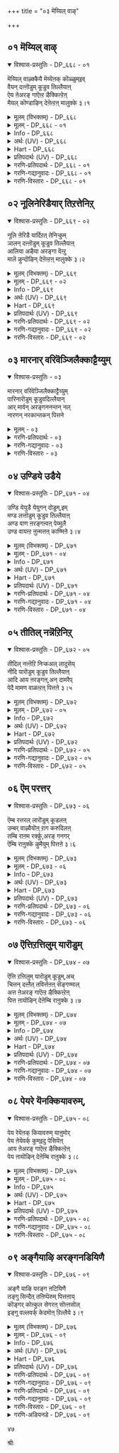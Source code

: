 +++
title = "०३ मॆय्यिल् वाऴ्"

+++


## ०१ मॆय्यिल् वाऴ्

<details open><summary>विश्वास-प्रस्तुतिः - DP_६६८ - ०१</summary>

मॆय्यिल् वाऴ्क्कैयै मॆय्यॆऩक् कॊळ्ळुम्इव्  
वैयन् दऩ्ऩॊडुम् कूडुव तिल्लैयाऩ्  
ऐय ऩेअरङ् गाऎऩ्ऱ ऴैक्किऩ्ऱेऩ्  
मैयल् कॊण्डाऴिन् देऩॆऩ्ऱऩ् मालुक्के ३।१
</details>

<details><summary>मूलम् (विभक्तम्) - DP_६६८</summary>

६६८ ## मॆय् इल् वाऴ्क्कैयै * मॆय् ऎऩक् कॊळ्ळुम् * इव्   
वैयम्दऩ्ऩॊडुम् * कूडुवदु इल्लै याऩ् **   
ऐयऩे * अरङ्गा ऎऩ्ऱु अऴैक्किऩ्ऱेऩ् *   
मैयल् कॊण्डॊऴिन्देऩ् * ऎऩ्दऩ् मालुक्के (१)
</details>

<details><summary>मूलम् - DP_६६८ - ०१</summary>

मॆय्यिल् वाऴ्क्कैयै मॆय्यॆऩक् कॊळ्ळुम्इव्  
वैयन् दऩ्ऩॊडुम् कूडुव तिल्लैयाऩ्  
ऐय ऩेअरङ् गाऎऩ्ऱ ऴैक्किऩ्ऱेऩ्  
मैयल् कॊण्डाऴिन् देऩॆऩ्ऱऩ् मालुक्के ३।१
</details>

<details><summary>Info - DP_६६८</summary>

{'uv_id': 'PMT_१_३', 'rAga': 'Shaurāṣhṭra / सौराष्ट्', 'tAla': 'Aḍa / अड', 'bhAva': 'Self'}
</details>

<details><summary>अर्थः (UV) - DP_६६८</summary>

निलैयऱ्ऱ पॊय्याऩ उलग वाऴ्क्कैयै निलैयाऩदु ऎऩ्ऱु करुदुगिऱ उलगत्तोडु इऩि नाऩ् सेर्वदिल्लै ऐयऩे! अरङ्गा! ऎऩ्ऱु अऴैक्किऩ्ऱेऩ् ऎऩ्ऩिडम् अऩ्बु कॊण्डुळ्ळ पॆरुमाऩिडत्ते अऩ्बु पूण्डु इरुक्किऱेऩ्
</details>

<details><summary>Hart - DP_६६८</summary>

All the people of this world  
think that the false life on this earth is true:  
I do not want to join them:  
I call you, “O dear father, Ranga!”  
and suffer falling in love with you, my Thirumāl:
</details>

<details><summary>प्रतिपदार्थः (UV) - DP_६६८</summary>

**मॆय् इल्** = निलैयऱ्ऱ पॊय्याऩ; **वाऴ्क्कैयै** = उलग वाऴ्क्कैयै; **मॆय् ऎऩ** = निलैयाऩदु; **कॊळ्ळुम्** = ऎऩ्ऱु करुदुगिऱ; **इव्वैयम् तऩ्ऩॊडुम्** = उलगत्तोडु; **याऩ्** = इऩि नाऩ्; **कूडुवदु इल्लै** = सेर्वदिल्लै; **ऐयऩे! अरङ्गा!** = ऐयऩे! अरङ्गा!; **ऎऩ्ऱु अऴैक्किऩ्ऱेऩ्** = ऎऩ्ऱु अऴैक्किऩ्ऱेऩ्; **ऎऩ् तऩ्** = ऎऩ्ऩिडम् अऩ्बु कॊण्डुळ्ळ; **मालुक्के** = पॆरुमाऩिडत्ते; **मैयल्** = अऩ्बु पूण्डु; **कॊण्डॊऴिन्देऩ्** = इरुक्किऱेऩ्
</details>

<details><summary>गरणि-प्रतिपदार्थः - DP_६६८ - ०१</summary>

मॆय्=सत्यवु,, इल्=अल्लद, वाऴ् क्कैयै=बाळ्वॆयन्नु, मॆय्=सत्य, ऎन्=ऎन्दु, कॊळ्ळुम्=भाविसुव\(तिळियुव\), इवैयम् तन्नॊडुम्=ई लोकदवरॊडनॆ, कूडुवदु इल्लै=कूडिकॊळ्ळुवुदु इल्ल, यान्=नानु, ऐयने=स्वामी, अरङ्गा=श्रीरङ्गनाथा, ऎन्ऱु=ऎन्दु, अऴैक्किन्ऱेन्=कूगुत्तिद्देनॆ, ऎन् तन्=नन्न, मालुक्के=स्वामिगागिये, मैयल् कॊण्डु=व्यामोहगॊण्डु, ऒऴिन्देन्=उळिदिद्देनॆ.
</details>

<details><summary>गरणि-गद्यानुवादः - DP_६६८ - ०१</summary>

सत्यवल्लद बाळ्वॆयन्नु सत्यवॆन्दु भाविसुव ई लोकदवरॊडनॆ नानु कूडिकॊळ्ळूवुदिल्ल. स्वामी श्रीरङ्गनाथा ऎन्दु कूगिकरॆयुत्तिद्देनॆ. नन्न स्वामिगागिये व्यामोहगॊण्डु उळिदिद्देनॆ.\(१\)
</details>

<details><summary>गरणि-विस्तारः - DP_६६८ - ०१</summary>

कुलशेखररु हेळुत्तारॆ- ई लोकद जनरु तम्म बाळ्वॆयन्नु कुरितु तप्पु तिळिदुकॊण्डिद्दारॆ. इहलोकद बाळ्वॆ स्थिरवल्लद्दु, सत्यवल्लद्दु. अदु अळियतक्कद्दु. इन्थ अनिश्चितवू अस्थिरवू असत्यवू आदद्दन्ने सत्यवॆन्दू स्थिरवॆन्दू तिळिदिद्दारॆ. निश्चिन्तरागि अवरु हागॆये जीवन नडसुत्तारॆ. स्वामी, निन्न कृपॆयिन्द ननगॆ इदर ऒळगुट्टिन अरिवागिदॆ. आद्दरिन्दले नानु इहलोकद जनरॊडनॆ कलॆतुकॊळ्ळुवुदिल्ल. अवरिन्द दूरवाद मेलॆ नानु ऒण्टिजीवनवन्नु नडसलारॆ. निन्नन्नु “स्वामी श्रीरङ्गनाथा”ऎन्दुकूगि करॆयुत्तेनॆ, निन्नल्लिये व्यामोहगॊण्डिद्देनॆ. अदरिन्दले नानु इन्नू उळिदुकॊण्डिद्देनॆ. स्वामी, नन्नन्नु उद्धरिसु.

ई लोकद बाळ्वॆयल्लि ऎरडु बगॆ- इल्लि बाळुववर जॊतॆयल्लि अवरन्तॆ नडॆदुकॊण्डु, जीवन नडसुवुदु ऒन्दु बगॆय बाळ्वॆ. अदन्नु लौकिक जीवन अथवा प्रापञ्चिक जीवन ऎन्नुत्तारॆ. लौकिक जीवनदल्लि इन्द्रियगळ सुखभोगगळिगे स्थान. अदरल्लि मोहगॊण्डु अनित्यवाद ई जीवनवन्नु नित्यवॆन्दु भाविसुत्ता तम्मन्ने तावु हाळुमाडिकॊळ्ळुवुदु. इन्नॊन्दु बगॆय जीवनवॆन्नुवुदु भगवन्तनन्नु आश्रयिसि बाळुवुदु. लौकिकरिन्द दूरसरिद हॊरतु भगवन्तनल्लि ममतॆ हॆच्चुवुदिल्ल. भगवन्तनॊब्बने सत्यवू शाश्वतवू ऎन्दु दृढवागि नम्बि, अवनल्लि शरणागि, अवनन्नु पडॆयुवुदक्कॆ सतत प्रयत्न माडुत्ता बाळुवुदु.इदु पारमार्थिक जीवन. कुलशेखररु ई बाळ्वॆय श्रेष्ठतॆयन्नु सारि हेळुत्तिद्दारॆ.

३९
</details>

## ०२ नूलिनेरिडैयार् तिऱत्तेनिऱ्

<details open><summary>विश्वास-प्रस्तुतिः - DP_६६९ - ०२</summary>

नूलि ऩेरिडै यार्दिऱत् तेनिऱ्कुम्  
ञालन् दऩ्ऩॊडुम् कूडुव तिल्लैयाऩ्  
आलिया अऴैया अरङ्गा वॆऩ्ऱु  
मालॆ ऴुन्दॊऴिन् देऩॆऩ्ऱऩ् मालुक्के ३।२
</details>

<details><summary>मूलम् (विभक्तम्) - DP_६६९</summary>

६६९ नूलिऩ् नेर् इडैयार् * तिऱत्ते निऱ्कुम् *   
ञालम् तऩ्ऩॊडुम् * कूडुवदु इल्लै याऩ् **   
आलिया अऴैया * अरङ्गा ऎऩ्ऱु *   
माल् ऎऴुन्दॊऴिन्देऩ् * ऎऩ्दऩ् मालुक्के (२)
</details>

<details><summary>मूलम् - DP_६६९ - ०२</summary>

नूलि ऩेरिडै यार्दिऱत् तेनिऱ्कुम्  
ञालन् दऩ्ऩॊडुम् कूडुव तिल्लैयाऩ्  
आलिया अऴैया अरङ्गा वॆऩ्ऱु  
मालॆ ऴुन्दॊऴिन् देऩॆऩ्ऱऩ् मालुक्के ३।२
</details>

<details><summary>Info - DP_६६९</summary>

{'uv_id': 'PMT_१_३', 'rAga': 'Shaurāṣhṭra / सौराष्ट्', 'tAla': 'Aḍa / अड', 'bhAva': 'Self'}
</details>

<details><summary>अर्थः (UV) - DP_६६९</summary>

नूल् पोऩ्ऱु मॆल्लिय इडैयैयुडैय पॆण्गळिडत्ते ईडुबडुम् इव्वुलगत्तोडे याऩ् सेरप्पोवदु इल्लै अऩ्बिऩाल् आडि अरङ्गा! ऎऩ्ऱु अऴैत्तु ऎऩ् तिरुमालिडमे मैयल् कॊण्डुळ्ळेऩ्
</details>

<details><summary>Hart - DP_६६९</summary>

The people of the world  
love women with beautiful waists as thin as threads:  
I do not want to join them:  
I call you, saying, “O Ranga who sleep on the banyan leaf,  
my love increases for you, the Thirumāl,  
and I suffer with love for you:”
</details>

<details><summary>प्रतिपदार्थः (UV) - DP_६६९</summary>

**नूलिऩ् नेर्** = नूल् पोऩ्ऱु मॆल्लिय; **इडै यार्** = इडैयैयुडैय; **तिऱत्ते निऱ्कुम्** = पॆण्गळिडत्ते ईडुबडुम्; **ञालम् तऩ्ऩॊडुम्** = इव्वुलगत्तोडे; **याऩ्** = याऩ्; **कूडुवदु इल्लै** = सेरप्पोवदु इल्लै; **आलिया** = अऩ्बिऩाल् आडि; **अरङ्गा! ऎऩ्ऱु** = अरङ्गा! ऎऩ्ऱु; **अऴैया** = अऴैत्तु; **ऎऩ्दऩ् मालुक्के** = ऎऩ् तिरुमालिडमे; **माल्** = मैयल्; **ऎऴुन्दॊऴिन्देऩ्** = कॊण्डुळ्ळेऩ्
</details>

<details><summary>गरणि-प्रतिपदार्थः - DP_६६९ - ०२</summary>

नूलिन्=दारक्कॆ, नेर्=समनाद, इडैयार्=नडुवुळ्ळवर, तिऱत्ते=रीतियल्लिये, निऱ् कुम्=इरुव, ञालम् तन्नॊडुम्=ई जगत्तिनॊडनॆ, कूडुवदिल्लैयान्=नानु सेरुवुदिल्ल, आलिया=आलिसिदरू, अऴैया=कूगिदरू, अरङ्गा ऎन्ऱु=श्रीरङ्गनाथा ऎन्दु, माल् ऎऴुन्दु=मोहगॊण्डु, ऒऴिन्देन्=अळिदु उळिदु इरुवॆनु, ऎन् तन्=नन्न, मालुक्के=स्वामिगागिये.
</details>

<details><summary>गरणि-गद्यानुवादः - DP_६६९ - ०२</summary>

दारक्कॆ समनाद नडुवुळ्ळवर रीतियल्लिये इरुव ई जगत्तिनॊडनॆ नानु कूडिकॊळ्ळुवुदिल्ल. आलिसिदरू कूगिदरू श्रीरङ्गनाथा ऎन्दु मोहगॊण्डु, नन्न स्वामिगागिये अळिदु उळिदु इद्देनॆ.\(२\)
</details>

<details><summary>गरणि-विस्तारः - DP_६६९ - ०२</summary>

“दारक्कॆ समनाद नडुवुळ्ळवरु”-नारियरु. नारियर नडुवु दारविद्दन्तॆ बलु सण्णऎन्दु हेळुव मातु इदु. नारियरन्नु वर्णिसुव विषयदल्लि, अवर सौन्दर्यवन्नु हेळुवुदरल्लि गमनक्के बरुवुदु नडुवू ऒन्दु. ई ऒन्दु अंशदिन्दले कुलशेखररु नारियरु देहसौन्दर्यवन्नुळ्ळवरु ऎन्दु सूचिसुत्तिद्दारॆ.

“दारक्कॆ समनाद नडुवुळ्ळवर रीतियल्ले इरुव ई जगत्तु”-हॆण्णिन सृष्टिये गण्डसन्नु बन्धनक्कॆ सिलुकिसिकॊळ्ळुवुदक्कॆ. अवर रूप,लावण्य, तळुकु बळुकुगळु गण्डसन्नु ई प्रपञ्चक्कॆ कट्टिहाकुत्तवॆ. गण्डसु हॆङ्गसिन कडॆगॆ ऒलिदनॆन्दरॆ, भगवन्तन कडॆय गमनक्कॆ अळुकु बन्दन्तॆये. ई जगत्तू अन्थाद्दे. अदु बहळ आकर्षणीय. मानवनन्नु तन्न कडॆगॆ सॆळॆयुत्तदॆ. अदक्कॆ कट्टिबिद्दवनु, भगवन्तन कृपाकटाक्षद हॊरतु जनन मरण प्रवाहदल्लि सिक्कि तॊळलाडुत्तले इरबेकागुवुदु.

कुलशेखररु भगवन्तनल्लि मॊरॆयिडुत्तारॆ-स्वामी, प्रकृतिय सॆळॆतक्कॆ नानु ऒळगागुवुदिल्ल. जगत्तिन तोरिकॆय सुखसन्तोषगळिगॆ नानु कट्टुबीळुवुदिल्ल. ई जगत्तिन जनर सङ्गवागलि सहवासवागलि ननगॆ बेड. नानु एने केळलि, नन्न किविगॆ एने बीळलि अदु श्रीरङ्गनाथनाद निन्न विषयवे. नानु नुडियुवुदॆल्लवू निन्न विषयवे. नानु करॆदरागलि, कूगिदरागलि अदु “रङ्गनाथ”ऎम्ब निन्न हॆसरे. नन्न स्वामियाद निनगागिये नन्न जीववन्नु बिगिहिडिदिट्टुकॊण्डिद्देनॆ. ननगॆ बेडवाद ई जगत्तिनल्लि गत्यन्तरविल्लदॆ उळिदुकॊण्डिद्देनॆ. स्वामी, नीनु नन्नल्लि कृपॆतोरि, नन्नन्नु उद्धरिसु.

४०
</details>

## ०३ मारनार् वरिवॆञ्जिलैक्काट्टैय्युम्

<details open><summary>विश्वास-प्रस्तुतिः - ०३</summary>

मारनार् वरिवॆञ्जिलैक्काट्टैय्युम्  
पारिनारॊडुम् कूडुवदिल्लैयान्  
आर् मार्वन् अरङ्गननन्तन् नल्  
नारणन् नरकान्तकन् पित्तने
</details>

<details><summary>मूलम् - ०३</summary>

मारनार् वरिवॆञ्जिलैक्काट्टैय्युम्  
पारिनारॊडुम् कूडुवदिल्लैयान्  
आर् मार्वन् अरङ्गननन्तन् नल्  
नारणन् नरकान्तकन् पित्तने
</details>

<details><summary>गरणि-प्रतिपदार्थः - ०३</summary>

मारनार्=कामदेवन, वरि=कोमलवाद\(आकर्षकवाद\)वॆम्=तीक्ष्णवाद, शिलैक्कू=बिल्लिगॆ, आळ् शॆय्युम्=सेवॆसल्लिसुव\(ऊळिग माडुव\), पारिनारॊडुम्=ई प्रपञ्चद जनरल्लि, यान्=नानु, कूडुवदिल्लै=कूडियाडुवुदिल्ल\(कूडिकॊळ्ळुवुदिल्ल\). आरम्=हारवन्नु, मार्वन्=ऎदॆयल्लि धरिसिदवनाद, अनन्तन्=अनन्तनाद, नल्=सकलसद्गुणगळ, नारणन्=नारायणनाद, नरक अन्तकन्=नरकवन्नु कॊनॆगाणिसुववनाद\(नरकासुरनन्नु कॊन्दवनाद\) अरङ्गन्=श्रीरङ्गनाथनल्लि, पित्तने=मोहगॊण्डवने नानु.
</details>

<details><summary>गरणि-गद्यानुवादः - ०३</summary>

कामदेवन कोमलवाद क्रूरवाद बिल्लिगॆ ऊळिग माडुव ई प्रपञ्चद जनरॊडनॆ नानु कूडुवुदिल्ल. ऎदॆयल्लि हारवन्नु धरिसिरुव, अनन्तनागिरुव, सकलसद्गुणगळ नारायणनाद, नरकान्तकनाद श्रीरङ्गनाथनल्लिये मोहगॊण्डवनु नानु.\(३\)
</details>

<details><summary>गरणि-विस्तारः - ०३</summary>

यारल्लि, एतक्कागि ऊळिग माडुवुदु श्रेयस्कर? कुलशेखररु इदन्नु मनमुट्टुवन्तॆ इल्लि हेळिद्दारॆ-

चतुर्विध पुरुषार्थगळल्लि कामक्कागि दुडियुवुदे?मोक्षक्कागि दुडियुवुदे? कामक्कागि दुडियबेकॆन्दरॆ कामदेवनिगॆ सेवॆसल्लिसबेकु. कामक्कॆ ऒडॆयने कामदेव. ऎल्ल बगॆय प्रापञ्चिक आशॆयन्नु प्रचोदिसुववने अवनु. अवन बिल्लु मधुरवाद कब्बिनजल्लॆ. बाणगळु सुन्दरवाद हूगळु. आ बाणगळु ऎष्टु सुन्दरवो अष्टे हरितवागि क्रूरवागिरुवुवु. अदक्कॆ ऒळगादरॆ, मनुष्यनु क्षणिकवाद प्रापञ्चिक सुखक्के ऒळपडुत्तानॆ. अदरिन्द, तृप्तियुण्टागद आशॆहॆच्चुत्तले होगुवुदु. अदर अन्तिमफलयातनॆ, सङ्कट मत्तु दुर्गति.

कामद बदलागि मोक्षक्कागि दुडियबेकॆन्दरॆ, कामदेवनिगिन्त बलुसुन्दरनाद भगवन्तनन्नु आश्रयिसबेकु. भगवन्तनु अनन्तवाद स्वरूपस्वभावगळन्नुळ्ळवनु. सकलसद्गुणगळिगॆ आकरनाद श्रीमन्नारायणनु. नरकासुरनन्नु संहरिसि, चेतनरन्नॆल्ला नरकदिन्द पारुमाडतक्कवनु. अवने श्रीरङ्गनाथनू. अवनिन्दले मोक्ष दॊरॆयुवुदु. अवनिगे ऊळिग माडबेकु.

कुलशेखररु देवरल्लि मॊरॆयिडुत्तारॆ-स्वामी, नानु आशॆगॆ अडियाळल्ल. प्रापञ्चिक सुख ननगॆ बेड. प्रापञ्चिकर हादियन्नु नानु तुळियुवुदिल्ल. सकलसद्गुणसम्पन्ननाद निन्नन्नु नम्बि, निनगॆ सेवॆ सल्लिसुत्तेनॆ. जनन मरणद सुळियिन्द नन्नन्नु उद्धरिसु.

४१
</details>

## ०४ उण्डिये उडैये

<details open><summary>विश्वास-प्रस्तुतिः - DP_६७१ - ०४</summary>

उण्डि येयुडै येयुगन् दोडुम्,इम्  
मण्ड लत्तॊडुम् कूडुव तिल्लैयाऩ्  
अण्ड वाण ऩरङ्गऩ्वऩ् पेय्मुलै  
उण्ड वायऩ्ऱ ऩुऩ्मत्तऩ् काण्मिऩे ३।४
</details>

<details><summary>मूलम् (विभक्तम्) - DP_६७१</summary>

६७१ उण्डिये उडैये * उगन्दु ओडुम् * इम्   
मण्डलत्तॊडुम् * कूडुवदु इल्लै याऩ् **   
अण्डवाणऩ् * अरङ्गऩ् वऩ् पेय् मुलै *   
उण्ड वायऩ्दऩ् * उऩ्मत्तऩ् काण्मिऩे (४)
</details>

<details><summary>मूलम् - DP_६७१ - ०४</summary>

उण्डि येयुडै येयुगन् दोडुम्,इम्  
मण्ड लत्तॊडुम् कूडुव तिल्लैयाऩ्  
अण्ड वाण ऩरङ्गऩ्वऩ् पेय्मुलै  
उण्ड वायऩ्ऱ ऩुऩ्मत्तऩ् काण्मिऩे ३।४
</details>

<details><summary>Info - DP_६७१</summary>

{'uv_id': 'PMT_१_३', 'rAga': 'Shaurāṣhṭra / सौराष्ट्', 'tAla': 'Aḍa / अड', 'bhAva': 'Self'}
</details>

<details><summary>अर्थः (UV) - DP_६७१</summary>

उणवैयुम् उडैयैयुमे विरुम्बि ओडुगिऩ्ऱ इन्द उलगत्तारोडु याऩ् सेर माट्टेऩ् विण्णवर्गळुक्कुत् तलैवऩुम् वऩ्मैयाऩ पेय् पोऩ्ऱवळिडम् पालै उण्ड वायऩाऩ अरङ्गऩ् मीदु पैत्तियमागियुळ्ळदै काणुङ्गळ्
</details>

<details><summary>Hart - DP_६७१</summary>

The people of this world  
crave food and clothes and search for them:  
I do not want to join them:  
See, he drank milk from the breasts of the cruel devil Putanā,  
and I am crazy for Rangan, the lord of the world:
</details>

<details><summary>प्रतिपदार्थः (UV) - DP_६७१</summary>

**उण्डिये उडैये** = उणवैयुम् उडैयैयुमे; **उगन्दु ओडुम्** = विरुम्बि ओडुगिऩ्ऱ; **इम् मण्डलत्तॊडुम्** = इन्द उलगत्तारोडु; **कूडुवदु इल्लै** = याऩ् सेर माट्टेऩ्; **अण्डवाणऩ्** = विण्णवर्गळुक्कुत् तलैवऩुम्; **वऩ् पेय्** = वऩ्मैयाऩ पेय् पोऩ्ऱवळिडम्; **मुलै** = पालै; **उण्ड वायऩ्** = उण्ड वायऩाऩ; **अरङ्गऩ्** = अरङ्गऩ् मीदु; **उऩ्मत्तऩ्** = पैत्तियमागियुळ्ळदै; **काण्मिऩे** = काणुङ्गळ्
</details>

<details><summary>गरणि-प्रतिपदार्थः - DP_६७१ - ०४</summary>

उण्डिये=आहारवन्नु, उडैये=वस्त्रवन्ने \(उडुगॆयन्ने\)उहन्दु=आशिदि, ओडुम्=ओडुत्तिरुव, इ मण्डलत्तॊडुम्=ई भूमण्डलदॊडनॆ, यान्=नानु, कूडुवदिल्लै=कूडिकॊळ्ळुवुदिल्ल, अण्डवाणन्=ब्रह्माण्डदल्लॆल्ला नॆलसिरुववनू, वल्=बलिष्ठळाद, पेय्=राक्षसिय, मुलै=मॊलॆयन्नु, उण्डवायन्=उण्ड बायुळ्ळवनू आद, अरङ्गन् तन्=श्रीरङ्गनाथन, उन्मत्तन्=हुच्चुहिडिदवनागि, काण्मिने=नोडिरि\(काणिरि\).
</details>

<details><summary>गरणि-गद्यानुवादः - DP_६७१ - ०४</summary>

उणिसन्ने उडुगॆयन्ने आशिसि ओडुव ई भूमण्डलदॊडनॆ नानु कूडिकॊळ्ळुवुदिल्ल. ब्रह्माण्डवॆल्लवन्नू व्यापिसिरुववनू बलिष्ठळाद राक्षसिय मॊलॆयन्नुण्ड बायुळ्ळवनू आद श्रीरङ्गनाथनल्लिये नानु उन्मत्तनागिद्देनॆ.\(४\)
</details>

<details><summary>गरणि-विस्तारः - DP_६७१ - ०४</summary>

भूमण्डलद जनर परदटवॆल्ल एतक्कागि? जन विधविधवाद कॆलसगळल्लि तॊडगि तॊळलुवुदादरू एतक्कॆ? अवर हॊट्टॆय हसिवन्नु नीगिसलु, हॊरगिन बिसिलु मळॆ चळिगाळिगळिन्द मैयन्नु कापाडिकॊळ्ळुवुदक्कॆ अल्लवे? हिडि कूळिगागि, गेणुबट्टॆगागि मनुष्यन श्रेष्ठ जीवनवन्नु सूरॆगॊळ्ळुवुदे? अवन आशॆ हॊट्टॆबट्टॆगळिन्द मात्रवे मुगियुवुदे? आ आशॆगॆ मितियिदॆये? दुडिदष्टू पडॆदष्टू तृप्तियागुवुदे? अपरूपवाद मानव जीवनवन्नु इष्टक्के सीमितगॊळिसबहुदे?इदरिन्द याव पुरुषार्थद साधनॆयादन्तॆ?

भूमिय मेलॆ हुट्टि हॊट्टॆबट्टॆगागि दुडियुवुदेनू तप्पिद्दल्ल. आदरॆ, जन्मवन्नु सार्थकगॊळिसलु मनस्सन्नु, गमनवन्नु भगवन्तन कडॆगॆ हरिसबेकु. सर्वव्यापियाद भगवन्तनन्नु कामिसि अवनन्नु पडॆयलु सर्वप्रयत्न माडबेकादद्दु मनुष्यन कर्तव्य.

कुलशेखररु भगवन्तनल्लि मॊरॆयिडुत्तारॆ-स्वामी, उणिसु उडुगॆगळ चपलक्कॆ कट्टिबिद्दु अवक्कागि तॊळलुव प्रापञ्चिकर सहवासवन्नु नानॊल्लॆ. ब्रह्माण्डदल्लि ऎल्लॆल्लियू व्यापिसिरुव अद्भुतकारियाद, ऎल्लक्कू ऒडॆयनाद निन्नल्लिये ननगॆ ऎल्ल व्यामोहवू. आद्दरिन्द ननगॆ आश्रयकॊट्टु, नन्नन्नु कापाडु.

४२
</details>

## ०५ तीतिल् नन्नॆऱिनिऱ्

<details open><summary>विश्वास-प्रस्तुतिः - DP_६७२ - ०५</summary>

तीदिल् नऩ्ऩॆऱि निऱ्कअल् लादुसॆय्  
नीदि यारॊडुम् कूडुव तिल्लैयाऩ्  
आदि आय ऩरङ्गऩ्,अन् दामरैप्  
पेदै मामण वाळऩ्ऱऩ् पित्तऩे ३।५
</details>

<details><summary>मूलम् (विभक्तम्) - DP_६७२</summary>

६७२ तीदिल् नऩ्ऩॆऱि निऱ्क * अल्लादु सॆय् *   
नीदियारॊडुम् * कूडुवदु इल्लै याऩ् **   
आदि आयऩ् * अरङ्गऩ् अन् दामरैप् *   
पेदै मा मणवाळऩ् * तऩ् पित्तऩे (५)
</details>

<details><summary>मूलम् - DP_६७२ - ०५</summary>

तीदिल् नऩ्ऩॆऱि निऱ्कअल् लादुसॆय्  
नीदि यारॊडुम् कूडुव तिल्लैयाऩ्  
आदि आय ऩरङ्गऩ्,अन् दामरैप्  
पेदै मामण वाळऩ्ऱऩ् पित्तऩे ३।५
</details>

<details><summary>Info - DP_६७२</summary>

{'uv_id': 'PMT_१_३', 'rAga': 'Shaurāṣhṭra / सौराष्ट्', 'tAla': 'Aḍa / अड', 'bhAva': 'Self'}
</details>

<details><summary>अर्थः (UV) - DP_६७२</summary>

तीदऱ्ऱ नल्वऴि इरुक्कुम्बोदु मऱ्ऱदै सॆय्य विरुम्बुबवर्गळुडऩ् याऩ् सेर्वदिल्लै तॊऩ्ऱु तॊट्टु आयर्बिराऩ् अऴगिय तामरै मलरिल् अवतरित्त पिराट्टियिऩ् मणाळऩ् अरङ्गऩिडत्तिल् पित्तुप् पिडित्तु इरुक्किऱेऩ्
</details>

<details><summary>Hart - DP_६७२</summary>

I do not join with those who do evil things  
when there are good things to do:  
I am crazy for the ancient one, the cowherd, Rangan,  
the beloved husband of innocent Lakshmi  
seated on a beautiful lotus:
</details>

<details><summary>प्रतिपदार्थः (UV) - DP_६७२</summary>

**तीदिल् नऩ्ऩॆऱि** = तीदऱ्ऱ नल्वऴि; **निऱ्क** = इरुक्कुम्बोदु; **अल्लादु सॆय्** = मऱ्ऱदै सॆय्य; **नीदियारॊडुम्** = विरुम्बुबवर्गळुडऩ्; **कूडुवदु इल्लै याऩ्** = याऩ् सेर्वदिल्लै; **आदि** = तॊऩ्ऱु तॊट्टु; **आयऩ्** = आयर्बिराऩ्; **अन् दामरै** = अऴगिय तामरै मलरिल्; **पेदै मा** = अवतरित्त पिराट्टियिऩ्; **मणवाळऩ्** = मणाळऩ्; **अरङ्गऩ् तऩ्** = अरङ्गऩिडत्तिल्; **पित्तऩे** = पित्तुप् पिडित्तु इरुक्किऱेऩ्
</details>

<details><summary>गरणि-प्रतिपदार्थः - DP_६७२ - ०५</summary>

तीदु=दोषगळु, इल्=इल्लद, नल्=उत्तमवाद, नॆऱि=धर्ममर्गवु, निऱ् क=इरलागि, अल्लादु=अदक्कॆ व्यतिरिक्तवादद्दन्नु, शॆय्=माडुव, नीतियारॊडुम्=नीतिवन्तरॊडनॆ, यान्=नानु, कूडुवदिल्लै=कूडिकॊळ्ळुवुदिल्ल, आदि=ऎल्लक्कू आदियादवनाद, आयन्=गोवळनागि अवतरिसिद, अरङ्गन्=श्रीरङ्गनाथनाद, अम्=सुन्दरवाद, तामरै=तावरॆयल्लिय, पेदै=हॆण्णाद, मा=लक्ष्मीदेविय, मणवाळन् तन्=गण्डनल्लि, पित्तने=मोहगॊण्डवने.
</details>

<details><summary>गरणि-गद्यानुवादः - DP_६७२ - ०५</summary>

दोषगळिल्लद उत्तमवाद धर्ममार्गविरलागि, अदक्कॆ विरुद्धवागि नडॆदुकॊळ्ळुव नीतिवन्तरॊडनॆ नानु कूडिकॊळ्ळुवुदिल्ल. ऎल्लक्कू आदियाद, गोवळनाद, श्रीरङ्गनाथनाद, सुन्दरवाद तावरॆयल्लिय हॆण्णाद महालक्ष्मिय गण्डनल्लि नानु मोहगॊण्डवने.\(५\)
</details>

<details><summary>गरणि-विस्तारः - DP_६७२ - ०५</summary>

भूमिय मेलॆ हुट्टीदवरु नडॆदुकॊळ्ळबेकाद मार्गविदॆ. आचारविदॆ. संस्कृतियिदॆ. अदु दोषविल्लद्दु. शुद्धवादद्दु. जीवनवन्नु पवित्रगॊळिसतक्कद्दु. आ सन्मार्गवन्नु अनुसरिसि नडॆदु मनुष्यनु उन्नतियन्नु पडॆयबेकु.

आदरॆ, ई लोकद जन प्रापञ्चिकरु. अवरिगॆ ई सन्मार्ग बेड. अदन्नु अवरु बदिगॊत्ति, अदक्कॆ विरुद्धवाद्दन्ने नीतियॆन्दु भाविसि, नम्बि हागॆये नडॆदुकॊळ्ळुत्तारॆ.

कुलशेखररु भगवन्तनल्लि मॊरॆयिडुत्तारॆ;स्वामी, तप्पुहादि हिडिदिरुव लोकद जनद सहवास ननगॆ बेड. ऎल्लक्कू “आदि”ऎनिसिकॊण्ड, गॊल्लर कुलदल्लि\(श्रीकृष्णनागि\)हुट्टि ऎल्लरिगू सुलभसाध्यनॆनिसिकॊण्ड, सॊबगिन तावरॆयल्लि हुट्टिद श्रीदेविगॆ वल्लभनाद, ईग श्रीरङ्गदल्लि नॆलॆसिरुव श्रीरङ्गनाथनाद निन्नल्लिये ननगॆ ऎल्ल व्यामोहवू. स्वामी, नन्नन्नु उद्धरिसु.
</details>

## ०६ ऎम् परत्तर्

<details open><summary>विश्वास-प्रस्तुतिः - DP_६७३ - ०६</summary>

ऎम्ब रत्तरल् लारॊडुम् कूडलऩ्  
उम्बर् वाऴ्वैयॊऩ् ऱाग करुदिलऩ्  
तम्बि राऩम रर्क्कु,अरङ् गनगर्  
ऎम्बि राऩुक्कॆ ऴुमैयुम् पित्तऩे ३।६
</details>

<details><summary>मूलम् (विभक्तम्) - DP_६७३</summary>

६७३ ऎम् परत्तर् * अल्लारॊडुम् कूडलऩ् *   
उम्बर् वाऴ्वै * ऒऩ्ऱागक् करुदिलऩ् **   
तम्बिराऩ् अमरर्क्कु * अरङ्ग नगर् *   
ऎम्बिराऩुक्कु * ऎऴुमैयुम् पित्तऩे (६)
</details>

<details><summary>मूलम् - DP_६७३ - ०६</summary>

ऎम्ब रत्तरल् लारॊडुम् कूडलऩ्  
उम्बर् वाऴ्वैयॊऩ् ऱाग करुदिलऩ्  
तम्बि राऩम रर्क्कु,अरङ् गनगर्  
ऎम्बि राऩुक्कॆ ऴुमैयुम् पित्तऩे ३।६
</details>

<details><summary>Info - DP_६७३</summary>

{'uv_id': 'PMT_१_३', 'rAga': 'Shaurāṣhṭra / सौराष्ट्', 'tAla': 'Aḍa / अड', 'bhAva': 'Self'}
</details>

<details><summary>अर्थः (UV) - DP_६७३</summary>

ऎऩ् पोऩ्ऱ अडियाराग इल्लादवरोडु नाऩ् कूडमाट्टेऩ् तेवर्गळिऩ् सॊर्क्कम् मुदलिय सॆल्वत्तै ऒरु पॊरुळागक् करुद माट्टेऩ् अमर्गळुक्कु तलैवऩाय् अरङ्ग नगर् पॆरुमाऩुक्कु एऴ्बिऱप्पिलुम् पित्तऩावेऩ्
</details>

<details><summary>Hart - DP_६७३</summary>

I will not join people  
if they are not the devotees of the highest: :  
I do not think the life of any other god in the sky is best:  
For all my seven births I want to be a crazy devotee  
of my dear god of the gods of divine Srirangam:
</details>

<details><summary>प्रतिपदार्थः (UV) - DP_६७३</summary>

**ऎम् परत्तर्** = ऎऩ् पोऩ्ऱ अडियाराग; **अल्लारॊडुम्** = इल्लादवरोडु; **कूडलऩ्** = नाऩ् कूडमाट्टेऩ्; **उम्बर्** = तेवर्गळिऩ् सॊर्क्कम् मुदलिय; **वाऴ्वै** = सॆल्वत्तै; **ऒऩ्ऱाग** = ऒरु पॊरुळागक् करुद माट्टेऩ्; **अमरर्क्कु** = अमर्गळुक्कु; **तम्बिराऩ्** = तलैवऩाय्; **अरङ्ग नगर्** = अरङ्ग नगर्; **ऎम्बिराऩुक्कु** = पॆरुमाऩुक्कु; **ऎऴुमैयुम्** = एऴ्बिऱप्पिलुम्; **पित्तऩे** = पित्तऩावेऩ्
</details>

<details><summary>गरणि-प्रतिपदार्थः - DP_६७३ - ०६</summary>

ऎम्=नन्न, परत्तर्=कडॆयवरु, अल्लारॊडुम्=अल्लदवरॊडनॆ, कूडलन्=कूडुवुदिल्ल, उम्बर्=देवतॆगळ, वाऴ् वै=बाळ्वॆयन्नु, ऒन्ऱु आह=यावॊन्दु पुरुषार्थवॆन्दू, करुदलन्=भाविसुवुदिल्ल, अमरर् क्कू=अमररिगॆ, तम् पिरान्=स्वामियागि, अरङ्गम् नगर्=श्रीरङ्गवॆम्ब पट्टणद, ऎम्=नन्न, पिरानुक्कू=स्वामिगॆ, ऎऴुमैयुम्=ऎच्चरगॊण्डागिनिन्दलू, पित्तने=मोहगॊण्डवने.
</details>

<details><summary>गरणि-गद्यानुवादः - DP_६७३ - ०६</summary>

नन्न कडॆयवरल्लदवरॊडनॆ नानु कूडिकॊळ्ळुवुदिल्ल. देवतॆगळ बाळ्वॆयन्नु यावॊन्दु पुरुषार्थवॆन्दू भाविसुवुदिल्ल. अमररिगॆ स्वामियागि श्रीरङ्गवॆम्ब नगरद नन्न स्वामियल्लि नानु ऎच्चरगॊण्डागिनिन्दलू व्यामोहगॊण्डवने.\(६\)
</details>

<details><summary>गरणि-विस्तारः - DP_६७३ - ०६</summary>

“नन्न कडॆयवरु”-ऎन्दरॆ, संसारदल्लि बेसरवन्नू कैङ्कर्यदल्लि आसक्तियन्नू पडॆदवरु-पारमार्थिकरु. अवरु लौकिक विषयगळल्लि मनस्सन्नु ओडिसुवुदिल्ल. भूमिय मेलॆ जन्मतळॆदद्दरिन्द, जनर जॊतॆयल्लि इरबेकु, बॆळॆयबेकु, बाळबेकु. अवरिगॆ प्रापञ्चिक सुखसन्तोषगळु बेड. आदरॆ, अवरिगॆ पारमार्थिक विषयगळु ऎन्दरॆ ऎल्लू इल्लद आशॆ. भगवन्तनिगॆ सम्बन्धिसिद विषयगळन्नु, कतॆगळन्नु हेळुत्ता केळुत्ता, भगवत्सम्बन्धवाद कैङ्कर्यगळन्नु उत्साहदिन्द नडसुत्ता, भगवच्चिन्तनॆ माडुत्ता, भगवन्नामस्मरणॆ माडुत्ता तम्म कालवन्नु कळॆयुववरु अवरु.

देवतॆगळ जीवन सार्थकवल्लद्दु. अवरु सदा सुखभोगगळल्लि तॊडगिरुवुदेनो दिट. आदरॆ, अदु याव पुरुषार्थ?

अमररादरो नित्यसूरिगळु. “मोक्ष”वन्नु गळिसिकॊण्डु वैकुण्ठदल्लि भगवन्तन सान्निध्यदल्लि अवनिगॆ सेवॆ सल्लिसिकॊण्डु शाश्वतवागि इरुववरु.

अदे रीतियल्लि, भूलोक वैकुण्ठवॆनिसिद श्रीरङ्गनगरदल्लि श्रीरङ्गनाथस्वामिय सेवॆयल्लिये निरतरागिरतक्कवरू नित्यसूरिगळे. इल्लिय जीवन मुगिद बळिक अवरिगॆ वैकुण्ठवे प्राप्ति.

कुलशेखररु भगवन्तनन्नु बेडिकॊळ्ळुत्तारॆ-स्वामी, ननगॆ ई जीवनदल्लि बेसरवागिदॆ.निन्न प्रीतिय नित्यसूरिगळन्तॆ शाश्वतवागि निन्न सेवॆ माडुवुदन्नु ननगॆ करुणिसु.

“ऎऴुमैयुम्”-ऎम्बुदक्कॆ “भूमिय मेलॆ कण्णुबिट्टदिनदिन्दलू\(हुट्टिदागिनिन्दलू\) “ऎन्दू, “निद्दॆयिन्द ऎच्चरगॊण्डागलॆल्ला”ऎन्दू “भगवत्सेवॆय हिरिमॆय ज्ञानोदयवादागिनिन्दलू”ऎन्दू अर्थमाडबहुदॆनिसुत्तदॆ. सामान्यवाद “ऎच्चरदल्लि”ऎम्ब मातिनिन्द अदन्नु इल्लि विवरिसलागिदॆ.

४४
</details>

## ०७ ऎत्तिऱत्तिलुम् यारॊडुम्

<details open><summary>विश्वास-प्रस्तुतिः - DP_६७४ - ०७</summary>

ऎत्ति ऱत्तिलुम् यारॊडुम् कूडुम्,अच्  
चित्तन् दऩ्ऩैत् तविर्त्तऩऩ् सॆङ्गण्माल्  
अत्त ऩेअरङ् गाऎऩ्ऱ ऴैक्किऩ्ऱेऩ्  
पित्त ऩायॊऴिन् देऩॆम्बि राऩुक्के ३।७
</details>

<details><summary>मूलम् (विभक्तम्) - DP_६७४</summary>

६७४ ऎत् तिऱत्तिलुम् * यारॊडुम् कूडुम् * अच्   
चित्तन्दऩ्ऩैत् * तविर्त्तऩऩ् सॆङ्गण् माल् **   
अत्तऩे * अरङ्गा ऎऩ्ऱु अऴैक्किऩ्ऱेऩ् *   
पित्तऩाय् ऒऴिन्देऩ् * ऎम्बिराऩुक्के (७)
</details>

<details><summary>मूलम् - DP_६७४ - ०७</summary>

ऎत्ति ऱत्तिलुम् यारॊडुम् कूडुम्,अच्  
चित्तन् दऩ्ऩैत् तविर्त्तऩऩ् सॆङ्गण्माल्  
अत्त ऩेअरङ् गाऎऩ्ऱ ऴैक्किऩ्ऱेऩ्  
पित्त ऩायॊऴिन् देऩॆम्बि राऩुक्के ३।७
</details>

<details><summary>Info - DP_६७४</summary>

{'uv_id': 'PMT_१_३', 'rAga': 'Shaurāṣhṭra / सौराष्ट्', 'tAla': 'Aḍa / अड', 'bhAva': 'Self'}
</details>

<details><summary>अर्थः (UV) - DP_६७४</summary>

ऎन्द विषयत्तिलुम् ऎल्लारोडुम् सेरुम् अप्पडिप्पट्ट चित्तम् तऩ्ऩै ऎम्बॆरुमाऩ् नीक्किऩाऩ् स्वामिये! रङ्गऩे! ऎऩ्ऱु अऴैक्किऩ्ऱेऩ् ऎम्बिराऩुक्के पित्तऩाय् आऩेऩ्
</details>

<details><summary>Hart - DP_६७४</summary>

My mind shuns the thought of joining anyone  
who is not your devotee:  
I call you, “O Thirumāl with beautiful eyes,  
you are my Rangan, you are my lord!”  
and I become crazy for you, my beloved: :
</details>

<details><summary>प्रतिपदार्थः (UV) - DP_६७४</summary>

**ऎत्तिऱत्तिलुम्** = ऎन्द विषयत्तिलुम्; **यारॊडुम् कूडुम्** = ऎल्लारोडुम् सेरुम्; **अच्चित्तम्** = अप्पडिप्पट्ट चित्तम्; **तऩ्ऩै** = तऩ्ऩै; **सॆङ्गण् माल्** = ऎम्बॆरुमाऩ्; **तविर्त्तऩऩ्** = नीक्किऩाऩ्; **अत्तऩे! अरङ्गा!** = स्वामिये! रङ्गऩे!; **ऎऩ्ऱु** = ऎऩ्ऱु; **अऴैक्किऩ्ऱेऩ्** = अऴैक्किऩ्ऱेऩ्; **ऎम्बिराऩुक्के** = ऎम्बिराऩुक्के; **पित्तऩाय् ऒऴिन्देऩ्** = पित्तऩाय् आऩेऩ्
</details>

<details><summary>गरणि-प्रतिपदार्थः - DP_६७४ - ०७</summary>

ऎत्तिऱत्तिलुम्=याव विषयदल्लियादरू, याव रीतियल्लियादरू, यारॊडुम्=यार जॊतॆयल्लियादरू, कूडुम्=कूडिकॊण्डुबिडुव, अच्चित्तम् तन्नै=आ मनस्सन्नु, तविर् त्तनन्=तप्पिसिदवनु, शॆङ्गण् माल्=कॆन्दावरॆय कण्णुळ्ळ सर्वेश्वरनु\(नीने\), अत्तने=स्वामिये\(तन्दॆये\), अरङ्गा ऎन्ऱु=श्रीरङ्गा ऎन्दु, अऴैक्किन्ऱेन्=कूगि करॆयुत्तिद्देनॆ, ऎम् पिरानुक्के=नन्न स्वामिगॆये, पित्तन् आय्=मोहगॊण्डवनागि, ऒऴन्देन्=अळिदुळिदिद्देनॆ.
</details>

<details><summary>गरणि-गद्यानुवादः - DP_६७४ - ०७</summary>

याव विषयदल्लादरू याव रीतियल्लादरू यारॊडनॆयादरू कूडिकॊण्डुबिडुव आ मनस्सन्नु तप्पिसिदवनु कॆन्दावरॆय कण्णुळ्ळ सर्वेश्वरनाद नीने. तन्दॆये\(स्वामिये\) श्रीरङ्गा ऎन्दु कूगि करॆयुत्तिद्देनॆ. नन्न स्वामिगॆये नानु मोहगॊण्डवनागि अळिदुळिदिद्देनॆ.\(७\)
</details>

<details><summary>गरणि-विस्तारः - DP_६७४ - ०७</summary>

कुलशेखररु भगवन्तनल्लि हेळिकॊळ्ळुत्तिद्दारॆ- मनस्सु बलुचञ्चल. ऎल्ल विषयगळल्लू, ऎल्ल समयगळल्लियू, ऎल्ल रीतिगळल्लियू अदु हरियुत्तिरुत्तदॆ.अदु ऊहिसुव, योचिसुव, चित्रिसुव, योजिसुव क्रमगळु बहळ चुरुकु. मनस्सिन वेग वायुविन वेगक्किन्तलू मिगिलु. प्रपञ्चक्कॆ कट्टिहाकुवुवु मनस्सू इन्द्रियगळू. याव यावुदन्नु मनस्सु चित्रिसिकॊळ्ळुवुदो अवॆल्ल तॆरॆतॆरॆयागि मनस्सिन तॆरॆय मेलॆ मूडि हागॆये मायवागित्तिरुत्तदॆ. मनस्सिन किटकिगळन्तॆ इन्द्रियगळु कॆलस माडुत्तवॆ. मनस्सिन योचनॆगळन्नु कार्यगत माडुवुवु अवु. इन्द्रियगळू मनस्सू ऒट्टुगूडिदुवॆन्दरॆ, आयितु, मनुष्यनिगॆ अधोगति. यावागलू हॊरगण प्रपञ्चद वस्तुविषयगळन्नु कुरितु कॆलसमाडुव मनस्सन्नू इन्द्रियगळन्नू बिगिहिडिदु ऒळगॆये इट्टुकॊळ्ळुवुदक्कॆ सततवाद अभ्यासवू साधनॆयू बेकु. ई अभ्याससाधनॆगळु भगवन्तनाद निन्न कृपॆयिन्दले साध्य.

रमणीयवाद प्रकृतिगिन्तलू सुन्दरवाद आकर्षकवाद कॆन्दावरॆय ऎसळिन हागॆ विशालवाद रमणीयवाद कण्णुगळन्नु स्वामी, नीनु नन्न कडॆगॆ हॊरळिसि, कृपादृष्टियन्नु बीरु. निन्नन्नु “सर्वेश्वरा, रङ्गनाथा”ऎन्दुकूगि मॊरॆयिडुत्तेनॆ. निन्न पूर्णकृपाकटाक्षक्कागि कादुकॊण्डिद्देनॆ. स्वामी, नन्नन्नु उद्धरिसु.

४५
</details>

## ०८ पेयरे यॆनक्कियावरुम्,

<details open><summary>विश्वास-प्रस्तुतिः - DP_६७५ - ०८</summary>

पेय रेयॆऩक् कियावरुम् याऩुमोर्  
पेय ऩेयॆवर्क् कुम्इदु पेसियॆऩ्  
आय ऩेअरङ् गाऎऩ्ऱ ऴैक्किऩ्ऱेऩ्  
पेय ऩायॊऴिन् देऩॆम्बि राऩुक्के ३।८
</details>

<details><summary>मूलम् (विभक्तम्) - DP_६७५</summary>

६७५ पेयरे * ऎऩक्कु यावरुम् * याऩुम् ओर्   
पेयऩे * ऎवर्क्कुम् इदु पेसि ऎऩ् **   
आयऩे * अरङ्गा ऎऩ्ऱु अऴैक्किऩ्ऱेऩ् *   
पेयऩाय् ऒऴिन्देऩ् * ऎम्बिराऩुक्के (८)
</details>

<details><summary>मूलम् - DP_६७५ - ०८</summary>

पेय रेयॆऩक् कियावरुम् याऩुमोर्  
पेय ऩेयॆवर्क् कुम्इदु पेसियॆऩ्  
आय ऩेअरङ् गाऎऩ्ऱ ऴैक्किऩ्ऱेऩ्  
पेय ऩायॊऴिन् देऩॆम्बि राऩुक्के ३।८
</details>

<details><summary>Info - DP_६७५</summary>

{'uv_id': 'PMT_१_३', 'rAga': 'Shaurāṣhṭra / सौराष्ट्', 'tAla': 'Aḍa / अड', 'bhAva': 'Self'}
</details>

<details><summary>अर्थः (UV) - DP_६७५</summary>

ऎल्लारुम् ऎऩ्ऩैप् पॊरुत्तवरै पेय् पोऩ्ऱवरे ऎल्लारुक्कुम् नाऩुम् ऒरु पेय्दाऩ्! इप्पडि पेसि ऎऩ्ऩ पयऩ् आयऩे! अरङ्गा! ऎऩ्ऱु अऴैत्तिडुगिऱेऩ् ऎम्बिराऩुक्के पित्तु पिडित्तवऩाग आऩेऩ्
</details>

<details><summary>Hart - DP_६७५</summary>

Everyone in the world looks crazy to me:  
and I am also crazy:  
I tell this to all and call you,  
“O cowherd, Ranga!”  
and I become crazy for you, my dear lord:
</details>

<details><summary>प्रतिपदार्थः (UV) - DP_६७५</summary>

**यावरुम्** = ऎल्लारुम्; **ऎऩक्कु** = ऎऩ्ऩैप् पॊरुत्तवरै; **पेयरे** = पेय् पोऩ्ऱवरे; **ऎवर्क्कुम्** = ऎल्लारुक्कुम्; **याऩुम् ओर् पेयऩे** = नाऩुम् ऒरु पेय्दाऩ्!; **इदु पेसि ऎऩ्!** = इप्पडि पेसि ऎऩ्ऩ पयऩ्; **आयऩे! अरङ्गा!** = आयऩे! अरङ्गा!; **ऎऩ्ऱु** = ऎऩ्ऱु; **अऴैक्किऩ्ऱेऩ्** = अऴैत्तिडुगिऱेऩ्; **ऎम्बिराऩुक्के** = ऎम्बिराऩुक्के; **पेयऩाय्** = पित्तु पिडित्तवऩाग; **ऒऴिन्देऩ्** = आऩेऩ्
</details>

<details><summary>गरणि-प्रतिपदार्थः - DP_६७५ - ०८</summary>

यावरुम्=ऎल्लरू, ऎनक्कू=ननगॆ, पेयरे=हुच्चरे, यानुम्=नानू सह, ऎवर् क्कूम्=ऎल्लरिगू ,पेयने=ऒब्ब हुच्चने, इदु=इदन्नु, पेशि=हेळि, एन्=एनु प्रयोजन? आयने=गोवळ रूपदवने, अरङ्गा-श्रीरङ्गनाथा, ऎन्ऱु=ऎन्दु, अऴैक्किन्ऱेन्= कूगि करॆयुत्तिद्देनॆ, ऎम् पिरानुक्के=नन्न स्वामिगागिये, पेयनाय्=हुच्चनागि, ऒऴिन्देन्=अळिदुळिदिद्देनॆ.
</details>

<details><summary>गरणि-गद्यानुवादः - DP_६७५ - ०८</summary>

ननगॆ ऎल्लरू हुच्चरे. नानु ऎल्लरिगू ऒब्ब हुच्चने. इदन्नु हेळि उपयोगवेनु? गोवळरूपदवने, श्रीरङ्गनाथा ऎन्दु निन्नन्नु कूगि करॆयुत्तिद्देनॆ. नन्न स्वामिगागिये नानु हुच्चनागि अळिदुळिदिद्देनॆ.\(८\)
</details>

<details><summary>गरणि-विस्तारः - DP_६७५ - ०८</summary>

कुलशेखररु भगवन्तनल्लि हेळिकॊळ्ळुत्तारॆ- जगत्तिनल्लिरुव जनरॆल्लरन्नू ऎरडुपङ्गडगळागि विङ्गडिसबहुदु- लौकिकरु, पारमार्थिकरु ऎन्दु. लौकिकरु प्रपञ्चद सुखसन्तोषगळन्नरसुत्ता होगुववरु. पारमार्थिकरु प्रपञ्चवन्नु अलक्षिसि भगवन्तने गति ऎन्दु नम्बिरुववरु. ऒन्दु गुम्पिन जनद जीवन इन्नॊन्दु गुम्पिनवरिगॆ हितवल्लद्दु. आद्दरिन्द, लौकिकरिगॆ पारमार्थिकरु हुच्चरिद्दन्तॆ. हागॆये पारमार्थिकरु लौकिकरिगॆ हुच्चरिद्दन्तॆ. ऒन्दु गुम्पिन जनद मातु, नडतॆ, कार्यगळु इन्नॊन्दु गुम्पिनवरिगॆ सरिबीळुवुदिल्ल. हीगॆन्दु हेळिकॊण्डद्दरिन्द फलवेनु? याव मार्ग विहितवादद्दॆन्दु, यावुदन्नु अनुसरिसिदरॆ तमगॆ उन्नतियॆन्दू जन तिळिदुकॊळ्ळुवुदिल्ल. अवरवर हुच्चे अवरवरिगॆ विहितवादद्दु. स्वामी, ननगॆ लोकद जनरॆल्लरू हुच्चरे. लोकद जनक्कॆ नानॊब्ब हुच्च. नन्न हुच्चॆल्ल नन्न स्वामियाद निनगागिये. गोवळनागि अवतरिसि, ऎल्लरिगू सुलभसाध्यनादवने, निन्नन्नु “श्रीरङ्गनाथा”ऎन्दु कूगि करॆयुत्तेनॆ. नन्नन्नु उद्धरिसु.
</details>

## ०९ अङ्गैयाऴि अरङ्गनडियिणै

<details open><summary>विश्वास-प्रस्तुतिः - DP_६७६ - ०९</summary>

अङ्गै याऴि यरङ्ग ऩटियिणै  
तङ्गु सिन्दैत् तऩिप्पॆरुम् पित्तऩाय्  
कॊङ्गर् कोऩ्कुल सेगरऩ् सॊऩ्ऩसॊल्  
इङ्गु वल्लवर्क् केदमॊऩ् ऱिल्लैये ३।९
</details>

<details><summary>मूलम् (विभक्तम्) - DP_६७६</summary>

६७६ ## अङ्गै आऴि * अरङ्गऩ् अडियिणै *   
तङ्गु सिन्दैत् * तऩिप् पॆरुम् पित्तऩाय् **   
कॊङ्गर्गोऩ् * कुलसेगरऩ् सॊऩ्ऩ सॊल् *   
इङ्गु वल्लवर्क्कु * एदम् ऒऩ्ऱु इल्लैये (९)
</details>

<details><summary>मूलम् - DP_६७६ - ०९</summary>

अङ्गै याऴि यरङ्ग ऩटियिणै  
तङ्गु सिन्दैत् तऩिप्पॆरुम् पित्तऩाय्  
कॊङ्गर् कोऩ्कुल सेगरऩ् सॊऩ्ऩसॊल्  
इङ्गु वल्लवर्क् केदमॊऩ् ऱिल्लैये ३।९
</details>

<details><summary>Info - DP_६७६</summary>

{'uv_id': 'PMT_१_३', 'rAga': 'Shaurāṣhṭra / सौराष्ट्', 'tAla': 'Aḍa / अड', 'bhAva': 'Self'}
</details>

<details><summary>अर्थः (UV) - DP_६७६</summary>

अऴगिय कैयिल् सक्करम् एन्दिय अरङ्गऩिऩ् तिरुवडिगळिल् तङ्गि इरुक्कुम् मऩमुम् ऒप्पुऱ्ऱ अऩ्बैयुडैयवऩुम् सेरदेशत्तवर्गळिऩ् तलैवऩुमाऩ कुलसेगराऴ्वार् अरुळिच्चॆय्द इप्पासुरङ्गळ् इङ्गु ओद वल्लवर्क्कु इडैयूऱु ऎदुवुम् इरुक्कादु
</details>

<details><summary>Hart - DP_६७६</summary>

The king of Kongu country Kulasekharar  
thinks only of the feet of him who rests on the ocean,  
and he composed pāsurams about the devotees  
who are crazy for the lord:  
If devotees recite the words of Kulasekaran  
they will have no troubles in their lives:  
Lord of Thiruvenkaṭam hills
</details>

<details><summary>प्रतिपदार्थः (UV) - DP_६७६</summary>

**अङ्गै** = अऴगिय कैयिल्; **आऴि** = सक्करम् एन्दिय; **अरङ्गऩ्** = अरङ्गऩिऩ्; **अडि इणै** = तिरुवडिगळिल्; **तङ्गु सिन्दै** = तङ्गि इरुक्कुम् मऩमुम्; **तऩि पॆरुम्** = ऒप्पुऱ्ऱ; **पित्तऩाय्** = अऩ्बैयुडैयवऩुम्; **कॊङ्गर्** = सेरदेशत्तवर्गळिऩ्; **कोऩ्** = तलैवऩुमाऩ; **कुलसेगरऩ्** = कुलसेगराऴ्वार्; **सॊऩ्ऩ** = अरुळिच्चॆय्द; **सॊल् इङ्गु** = इप्पासुरङ्गळ् इङ्गु; **वल्लवर्क्कु** = ओद वल्लवर्क्कु; **एदम् ऒऩ्ऱु इल्लैये** = इडैयूऱु ऎदुवुम् इरुक्कादु
</details>

<details><summary>गरणि-प्रतिपदार्थः - DP_६७६ - ०९</summary>

अम्=सुन्दरवाद, कै=कैयल्लि, आऴि=चक्रायुधवन्नु धरिसिद,
</details>

<details><summary>गरणि-गद्यानुवादः - DP_६७६ - ०९</summary>

४६
</details>

<details><summary>गरणि-प्रतिपदार्थः - DP_६७६ - ०९</summary>

अरङ्गन्=श्रीरङ्गनाथन, अडि इणै=पादयुग्मवन्नु \(ऎरडु पादगळन्नु\) शिन्तै=मनस्सिनल्लि, तङ्गु=नॆलॆगॊळिसिरुव, तनि=विलक्षणवाद, पॆरु=दॊड्ड, पित्तन्=हुच्चनू, आम्=आगिरुव, कॊङ्गु=कॊङ्गु जनरिगॆ, कोन्=राजनाद, कुलशेकरन्=कुलशेखरनु, शॊन्न=हेळिद, शॊल्=ई हत्तु पाशुरगळन्नु\(मातन्नु\)वल्लवर् क्कू=बल्लवरिगॆ, एदम्=केडु, ऒन्ऱुम्=स्वल्पवू, इल्लै=इल्ल.
</details>

<details><summary>गरणि-गद्यानुवादः - DP_६७६ - ०९</summary>

सुन्दरवाद कैयल्लि चक्रायुधवन्नु धरिसिद, श्रीरङ्गनाथन ऎरडु पादगळन्नु मनस्सिनल्लि नॆलॆगॊळिसिरुव, विलक्षणवाद बलुदॊड्ड हुच्चनागिरुव कॊङ्गरिगॆ राजनाद कुलशेखरनु हेळिद मातन्नु बल्लवरिगॆ स्वल्पवू केडु बरुवुदिल्ल.\(९\)
</details>

<details><summary>गरणि-विस्तारः - DP_६७६ - ०९</summary>

ई जगत्तिनल्लि बहुपालिन जन लौकिकरु. अवरु संसारदल्लि कट्टिबिद्दु तॊळलुत्तारॆ. श्रेयस्सु तरुव मार्ग यावुदॆन्दु अवरिगॆ तिळियदु. अदन्नु तिळिसिकॊट्टरू अदरन्तॆ नडॆयलु आशिसरु. सत्यवल्लद ई जगत्तिन बाळ्वॆयन्नु सत्यवॆन्दु तप्पुकल्पनॆ अवरिगॆ. हॆङ्गसिन हागॆ तळुकु बॆळकुगळिन्द आकर्षिसुव ई जगत्तिन सॆळॆतक्कॆ अवरु ऒळपट्टिद्दारॆ. कामवॆम्ब पुरुषार्थ साधनॆये अवर गुरि. अदक्कागि एनेनु बेकॆन्दरू माडुवरु. तणिसलसाध्यवाद इन्द्रियचापल्यवन्नु तणिसलु सर्वप्रयत्न माडुत्तारॆ. धर्मक्कॆ विरुद्धवाद, नीतिबाहिरवाद मार्गदल्लि नडॆदुकॊळ्ळुत्तारॆ.

आदरॆ, लोकदल्लि हुट्टिद मेलॆ लौकिकर नडुवॆ जीविसलेबेकादद्दु सहजवे. भगवन्तनु मनुष्यनिगॆ विवेचनाशक्तियन्नु कॊट्टिल्लवे? अदन्नु बळसिकॊण्डु, ऎल्ल पुरुषार्थगळिगिन्तलू मोक्षवॆम्ब पुरुषार्थवे श्रेष्ठवादद्दॆन्दू, अदर साधनॆये मानव जीवनद गुरियॆन्दू तिळीयबेडवे? भगवत्कृपॆयिन्द, मनस्सन्नू इन्द्रियगळन्नू निग्रहिसबेकु. भगवन्तन कोमलवाद अडिगळन्ने दृढवागि नम्बि, इडिय जीवनवन्ने भगवन्तन सेवॆयल्लि सवॆसबेकु. भगवन्तनल्लिये व्यामोहगॊण्डु, भगवन्तन कृपाकटाक्षदिन्द शाश्वतवाद अमरत्ववन्नु साधिसिकॊण्डु आनन्दिसबेकु. इदे बाळिन निजवाद उद्देश. इदक्कागिये भगवन्तनन्नु आश्रयिसुवुदु.

राजनागि, जगत्तिन भोगैश्वर्यगळन्नु अङ्कॆयिल्लदॆ अनुभविसुव योगवन्नु पडॆदिद्दरू सह, अवुगळन्नु तृणीकरिसि भगवन्तन पादयुग्मवन्नु हिडिदु सद्गतिय मार्गवन्ननुसरिसिदवरु कुलशेखररु. अवर अनुभवद सारवन्नु ई तिरुमॊऴियल्लि हेळिद्दारॆ. अदरन्तॆ नडॆदुकॊण्डु, सदा भगवच्चिन्तॆ, भगवत्सेवॆगळन्नु नडसुववर बाळु परिशुद्धवादद्दु. अदरल्लि दोषवागलि, अदक्कॆ नाशवागलि, केडागलि ऎल्लिन्द बन्तु? अमरत्ववे प्राप्तियल्लवे?
</details>

<details><summary>गरणि-अडियनडे - DP_६७६ - ०९</summary>

मॆय्, नूल्, मारन्, उण्डि, तीदिल्, ऎम् बरत्तर्, ऎत्तिऱम्, पेय्, अङ्गै, \(ऊन्\)
</details>

४७

श्रीः